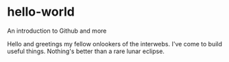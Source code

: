 # hello-world
An introduction to Github and more 

Hello and greetings my fellow onlookers of the interwebs. I've come to build useful things. Nothing's better than a rare lunar eclipse. 
